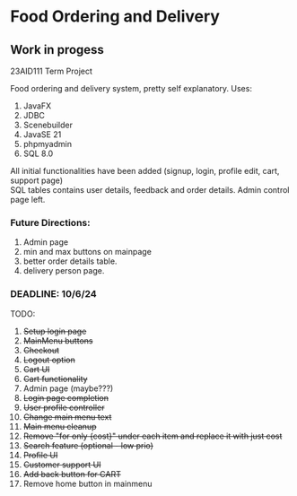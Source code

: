 # Food Ordering and Delivery 
## Work in progess 
23AID111 Term Project 

Food ordering and delivery system, pretty self explanatory. 
Uses: 
1. JavaFX
2. JDBC
3. Scenebuilder
4. JavaSE 21
5. phpmyadmin
6. SQL 8.0
   
All initial functionalities have been added (signup, login, profile edit, cart, support page) <br>
SQL tables contains user details, feedback and order details.
Admin control page left.

### Future Directions:
1. Admin page
2. min and max buttons on mainpage
3. better order details table.
4. delivery person page.
### DEADLINE: 10/6/24 

TODO:
1. ~~Setup login page~~
2. ~~MainMenu buttons~~
3. ~~Checkout~~ 
4. ~~Logout option~~
5. ~~Cart UI~~
6. ~~Cart functionality~~
7. Admin page (maybe???)
8. ~~Login page completion~~
9. ~~User profile controller~~
10. ~~Change main menu text~~
11. ~~Main menu cleanup~~
12. ~~Remove "for only {cost}" under each item and replace it with just cost~~
13. ~~Search feature (optional - low prio)~~
14. ~~Profile UI~~
15. ~~Customer support UI~~
16. ~~Add back button for CART~~
17. Remove home button in mainmenu
    
    





